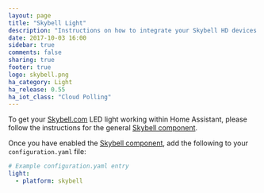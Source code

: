```yaml
---
layout: page
title: "Skybell Light"
description: "Instructions on how to integrate your Skybell HD devices within Home Assistant."
date: 2017-10-03 16:00
sidebar: true
comments: false
sharing: true
footer: true
logo: skybell.png
ha_category: Light
ha_release: 0.55
ha_iot_class: "Cloud Polling"
---
```


To get your [Skybell.com](https://skybell.com/) LED light working within Home Assistant, please follow the instructions for the general [Skybell component](/components/skybell).

Once you have enabled the [Skybell component](/components/skybell), add the following to your `configuration.yaml` file:

```yaml
# Example configuration.yaml entry
light:
  - platform: skybell
```